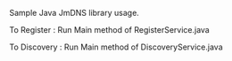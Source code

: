 Sample Java JmDNS library usage.

To Register :
Run Main method of RegisterService.java

To Discovery :
Run Main method of DiscoveryService.java
